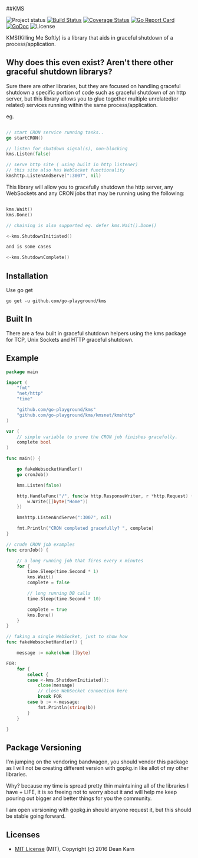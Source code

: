 ##KMS

![Project status](https://img.shields.io/badge/version-1.1.0-green.svg)
[![Build Status](https://semaphoreci.com/api/v1/joeybloggs/kms/branches/master/badge.svg)](https://semaphoreci.com/joeybloggs/kms)
[![Coverage Status](https://coveralls.io/repos/github/go-playground/kms/badge.svg)](https://coveralls.io/github/go-playground/kms)
[![Go Report Card](https://goreportcard.com/badge/github.com/go-playground/kms)](https://goreportcard.com/report/github.com/go-playground/kms)
[![GoDoc](https://godoc.org/github.com/go-playground/kms?status.svg)](https://godoc.org/github.com/go-playground/kms)
![License](https://img.shields.io/dub/l/vibe-d.svg)

KMS(Killing Me Softly) is a library that aids in graceful shutdown of a process/application.

Why does this even exist? Aren't there other graceful shutdown librarys?
-------------
Sure there are other libraries, but they are focused on handling graceful shutdown a specific portion of
code such as graceful shutdown of an http server, but this library allows you to glue together multiple
unrelated(or related) services running within the same process/application.

eg.

```go

// start CRON service running tasks..
go startCRON()

// listen for shutdown signal(s), non-blocking
kms.Listen(false)

// serve http site ( using built in http listener)
// this site also has WebSocket functionality
kmshttp.ListenAndServe(":3007", nil)

```

This library will allow you to gracefully shutdown the http server, any WebSockets and any CRON jobs that may be running using the following:

```go

kms.Wait()
kms.Done()

// chaining is also supported eg. defer kms.Wait().Done()

<-kms.ShutdownInitiated()

and is some cases

<-kms.ShutdownComplete()

```

Installation
-----------

Use go get 

```shell
go get -u github.com/go-playground/kms
```

Built In
--------
There are a few built in graceful shutdown helpers using the kms package for TCP, Unix Sockets and HTTP graceful shutdown.

Example
-------
```go
package main

import (
	"fmt"
	"net/http"
	"time"

	"github.com/go-playground/kms"
	"github.com/go-playground/kms/kmsnet/kmshttp"
)

var (
	// simple variable to prove the CRON job finishes gracefully.
	complete bool
)

func main() {

	go fakeWebsocketHandler()
	go cronJob()

	kms.Listen(false)

	http.HandleFunc("/", func(w http.ResponseWriter, r *http.Request) {
		w.Write([]byte("Home"))
	})

	kmshttp.ListenAndServe(":3007", nil)

	fmt.Println("CRON completed gracefully? ", complete)
}

// crude CRON job examples
func cronJob() {

	// a long running job that fires every x minutes
	for {
		time.Sleep(time.Second * 1)
		kms.Wait()
		complete = false

		// long running DB calls
		time.Sleep(time.Second * 10)

		complete = true
		kms.Done()
	}
}

// faking a single WebSocket, just to show how
func fakeWebsocketHandler() {

	message := make(chan []byte)

FOR:
	for {
		select {
		case <-kms.ShutdownInitiated():
			close(message)
			// close WebSocket connection here
			break FOR
		case b := <-message:
			fmt.Println(string(b))
		}
	}

}
```

Package Versioning
----------
I'm jumping on the vendoring bandwagon, you should vendor this package as I will not
be creating different version with gopkg.in like allot of my other libraries.

Why? because my time is spread pretty thin maintaining all of the libraries I have + LIFE,
it is so freeing not to worry about it and will help me keep pouring out bigger and better
things for you the community.

I am open versioning with gopkg.in should anyone request it, but this should be stable going forward.

Licenses
--------
- [MIT License](https://raw.githubusercontent.com/go-playground/kms/master/LICENSE) (MIT), Copyright (c) 2016 Dean Karn
